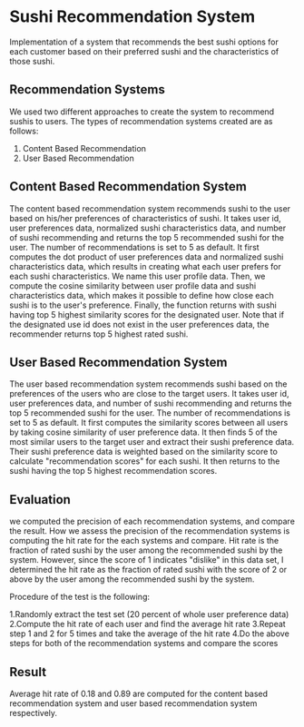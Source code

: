 # Sushi Recommendation System
Implementation of a system that recommends the best sushi options for each customer based on their preferred sushi and the characteristics of those sushi.

## Recommendation Systems
We used two different approaches to create the system to recommend sushis to users. The types of recommendation systems created are as follows:

1. Content Based Recommendation 
2. User Based Recommendation



##  Content Based Recommendation System
The content based recommendation system recommends sushi to the user based on his/her preferences of characteristics of sushi. It takes user id, user preferences data, normalized sushi characteristics data, and number of sushi recommending and returns the top 5 recommended sushi for the user. The number of recommendations is set to 5 as default. It first computes the dot product of user preferences data and normalized sushi characteristics data, which results in creating what each user prefers for each sushi characteristics. We name this user profile data. Then, we compute the cosine similarity between user profile data and sushi characteristics data, which makes it possible to define how close each sushi is to the user's preference. Finally, the function returns with sushi having top 5 highest similarity scores for the designated user. Note that if the designated use id does not exist in the user preferences data, the recommender returns top 5 highest rated sushi.

## User Based Recommendation System
The user based recommendation system recommends sushi based on the preferences of the users who are close to the target users. It takes user id, user preferences data, and number of sushi recommending and returns the top 5 recommended sushi for the user. The number of recommendations is set to 5 as default. It first computes the similarity scores between all users by taking cosine similarity of user preference data. It then finds 5 of the most similar users to the target user and extract their sushi preference data. Their sushi preference data is weighted based on the similarity score to calculate "recommendation scores" for each sushi. It then returns to the sushi having the top 5 highest recommendation scores.

## Evaluation
we computed the precision of each recommendation systems, and compare the result. How we assess the precision of the recommendation systems is computing the hit rate for the each systems and compare. Hit rate is the fraction of rated sushi by the user among the recommended sushi by the system. However, since the score of 1 indicates "dislike" in this data set, I determined the hit rate as the fraction of rated sushi with the score of 2 or above by the user among the recommended sushi by the system.

Procedure of the test is the following:

1.Randomly extract the test set (20 percent of whole user preference data)
2.Compute the hit rate of each user and find the average hit rate
3.Repeat step 1 and 2 for 5 times and take the average of the hit rate 
4.Do the above steps for both of the recommendation systems and compare the scores

## Result
Average hit rate of 0.18 and 0.89 are computed for the content based recommendation system and user based recommendation system respectively.



